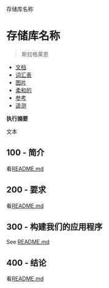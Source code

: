 存储库名称

# 存储库名称

> 斯拉格莱恩

-   [文档](./DOCUMENTATION.md)
-   [词汇表](./GLOSSARY.md)
-   [图片](./IMAGES.md)
-   [柔和的](./PODMAN.md)
-   [参考](./REFERENCES.md)
-   [遥测](./TELEMETRY.md)

**执行摘要**

文本

## 100 - 简介

看[README.md](./100/README.md)

## 200 - 要求

看[README.md](./200/README.md)

## 300 - 构建我们的应用程序

See [README.md](./300/README.md)

## 400 - 结论

看[README.md](./400/README.md)
